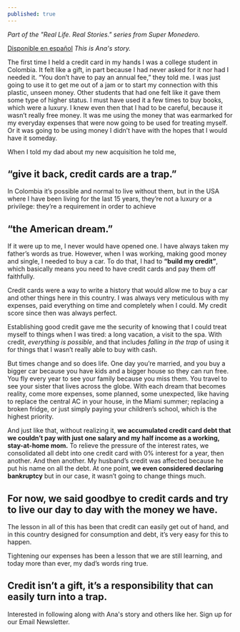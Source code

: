 ```yaml
---
published: true
---
```

_Part of the "Real Life. Real Stories." series from Super Monedero._


[Disponible en español](https://supermonedero.com/2018-02-20-El-cr%C3%A9dito-no-es-un-regalo/)
_This is Ana's story._ 

The first time I held a credit card in my hands I was a college student in Colombia. It felt like a gift, in part because I had never asked for it nor had I needed it. “You don’t have to pay an annual fee,” they told me. I was just going to use it to get me out of a jam or to start my connection with this plastic, unseen money. Other students that had one felt like it gave them some type of higher status. I must have used it a few times to buy books, which were a luxury. I knew even then that I had to be careful, because it wasn’t really free money. It was me using the money that was earmarked for my everyday expenses that were now going to be used for treating myself. Or it was going to be using money I didn’t have with the hopes that I would have it someday. 

When I told my dad about my new acquisition he told me, 

## **“give it back, credit cards are a trap.”** 

In Colombia it’s possible and normal to live without them, but in the USA where I have been living for the last 15 years, they’re not a luxury or a privilege: they’re a requirement in order to achieve 

## **“the American dream.”**

If it were up to me, I never would have opened one. I have always taken my father’s words as true. However, when I was working, making good money and single, I needed to buy a car. To do that, I had to **“build my credit”**, which basically means you need to have credit cards and pay them off faithfully. 

Credit cards were a way to write a history that would allow me to buy a car and other things here in this country. I was always very meticulous with my expenses, paid everything on time and completely when I could. My credit score since then was always perfect. 

Establishing good credit gave me the security of knowing that I could treat myself to things when I was tired: a long vacation, a visit to the spa. With credit, _everything is possible_, and that includes _falling in the trap_ of using it for things that I wasn’t really able to buy with cash. 

But times change and so does life. One day you’re married, and you buy a bigger car because you have kids and a bigger house so they can run free. You fly every year to see your family because you miss them. You travel to see your sister that lives across the globe. With each dream that becomes reality, come more expenses, some planned, some unexpected, like having to replace the central AC in your house, in the Miami summer; replacing a broken fridge, or just simply paying your children’s school, which is the highest priority. 

And just like that, without realizing it, **we accumulated credit card debt that we couldn’t pay with just one salary and my half income as a working, stay-at-home mom.** To relieve the pressure of the interest rates, we consolidated all debt into one credit card with 0% interest for a year, then another. And then another. My husband’s credit was affected because he put his name on all the debt. At one point, **we even considered declaring bankruptcy** but in our case, it wasn’t going to change things much. 

## For now, we said goodbye to credit cards and try to live our day to day with the money we have.

The lesson in all of this has been that credit can easily get out of hand, and in this country designed for consumption and debt, it’s very easy for this to happen. 

Tightening our expenses has been a lesson that we are still learning, and today more than ever, my dad’s words ring true. 

## Credit isn’t a gift, it’s a responsibility that can easily turn into a trap.


Interested in following along with Ana's story and others like her. Sign up for our Email Newsletter. 
